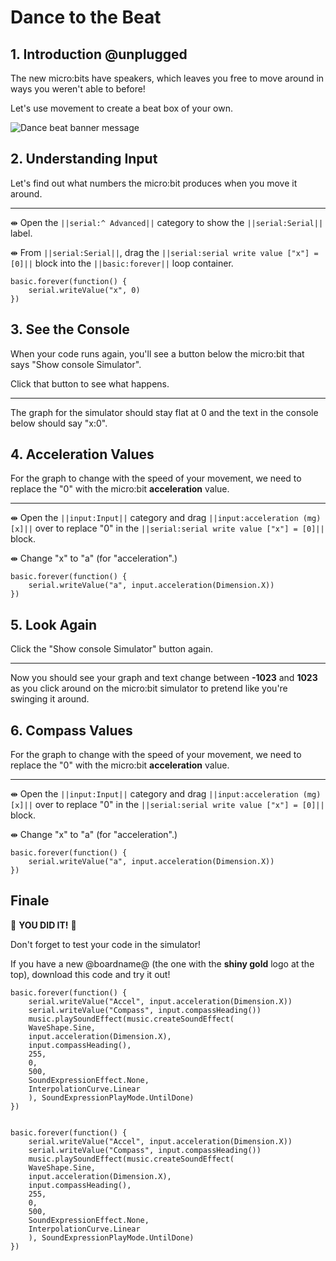 # Dance to the Beat

## 1. Introduction @unplugged

The new micro:bits have speakers, which leaves you free to move around in ways you weren't able to before!

Let's use movement to create a beat box of your own.

![Dance beat banner message](/static/mb/projects/dance-beat.png)


## 2. Understanding Input

Let's find out what numbers the micro:bit produces when you move it around.

---

⇼ Open the ``||serial:^ Advanced||`` category to show the ``||serial:Serial||`` label.

⇼ From ``||serial:Serial||``, drag the ``||serial:serial write value ["x"] = [0]||``
block into the ``||basic:forever||`` loop container.



```blocks
basic.forever(function() {
    serial.writeValue("x", 0)
})
```



## 3. See the Console

When your code runs again, you'll see a button below the micro:bit that says
"Show console Simulator".

Click that button to see what happens.

---

The graph for the simulator should stay flat at 0
and the text in the console below should say "x:0".



## 4. Acceleration Values

For the graph to change with the speed of your movement, we need to replace the "0"
with the micro:bit **acceleration** value.

---

⇼ Open the ``||input:Input||`` category and drag ``||input:acceleration (mg) [x]||``
over to replace "0" in the ``||serial:serial write value ["x"] = [0]||``
block.

⇼ Change "x" to "a" (for "acceleration".)



```blocks
basic.forever(function() {
    serial.writeValue("a", input.acceleration(Dimension.X))
})
```



## 5. Look Again

Click the  "Show console Simulator" button again.

---

Now you should see your graph and text change between **-1023** and **1023** as you click
around on the micro:bit simulator to pretend like you're swinging it around.



## 6. Compass Values

For the graph to change with the speed of your movement, we need to replace the "0" with
the micro:bit **acceleration** value.

---

⇼ Open the ``||input:Input||`` category and drag ``||input:acceleration (mg) [x]||``
over to replace "0" in the ``||serial:serial write value ["x"] = [0]||``
block.

⇼ Change "x" to "a" (for "acceleration".)



```blocks
basic.forever(function() {
    serial.writeValue("a", input.acceleration(Dimension.X))
})
```

## Finale

👏 **YOU DID IT!** 👏

Don't forget to test your code in the simulator!

If you have a new @boardname@ (the one with the **shiny gold** logo at the top), download this code and try it out!

```blocks
basic.forever(function() {
    serial.writeValue("Accel", input.acceleration(Dimension.X))
    serial.writeValue("Compass", input.compassHeading())
    music.playSoundEffect(music.createSoundEffect(
    WaveShape.Sine,
    input.acceleration(Dimension.X),
    input.compassHeading(),
    255,
    0,
    500,
    SoundExpressionEffect.None,
    InterpolationCurve.Linear
    ), SoundExpressionPlayMode.UntilDone)
})
```

```ghost

basic.forever(function() {
    serial.writeValue("Accel", input.acceleration(Dimension.X))
    serial.writeValue("Compass", input.compassHeading())
    music.playSoundEffect(music.createSoundEffect(
    WaveShape.Sine,
    input.acceleration(Dimension.X),
    input.compassHeading(),
    255,
    0,
    500,
    SoundExpressionEffect.None,
    InterpolationCurve.Linear
    ), SoundExpressionPlayMode.UntilDone)
})

```